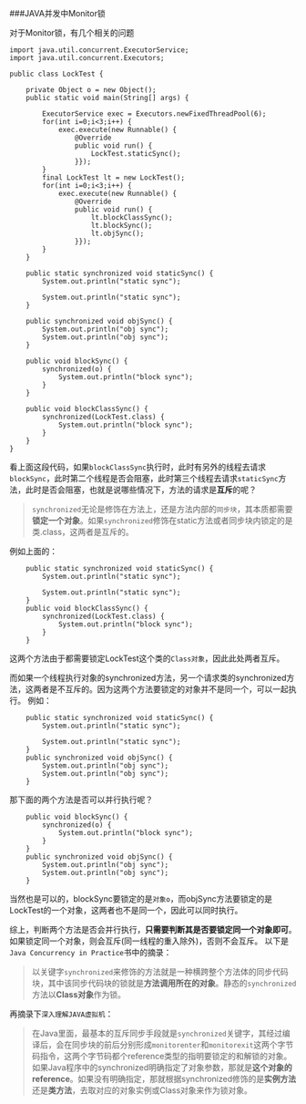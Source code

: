 ###JAVA并发中Monitor锁

对于Monitor锁，有几个相关的问题
```
import java.util.concurrent.ExecutorService;
import java.util.concurrent.Executors;

public class LockTest {

	private Object o = new Object();
	public static void main(String[] args) {
		
		ExecutorService exec = Executors.newFixedThreadPool(6);
		for(int i=0;i<3;i++) {
			exec.execute(new Runnable() {
				@Override
				public void run() {
					LockTest.staticSync();
				}});
		}
		final LockTest lt = new LockTest();
		for(int i=0;i<3;i++) {
			exec.execute(new Runnable() {
				@Override
				public void run() {
					lt.blockClassSync();
					lt.blockSync();
					lt.objSync();
				}});
		}
	}
	
	public static synchronized void staticSync() {
		System.out.println("static sync");
		
		System.out.println("static sync");
	}

	public synchronized void objSync() {
		System.out.println("obj sync");
		System.out.println("obj sync");
	}
	
	public void blockSync() {
		synchronized(o) {
			System.out.println("block sync");
		}
	}
	
	public void blockClassSync() {
		synchronized(LockTest.class) {
			System.out.println("block sync");
		}
	}
}

```

看上面这段代码，如果`blockClassSync`执行时，此时有另外的线程去请求`blockSync`，此时第二个线程是否会阻塞，此时第三个线程去请求`staticSync`方法，此时是否会阻塞，也就是说哪些情况下，方法的请求是**互斥**的呢？

>`synchronized`无论是修饰在方法上，还是方法内部的`同步块`，其本质都需要**锁定一个对象**。如果`synchronized`修饰在static方法或者同步块内锁定的是类.class，这两者是互斥的。

例如上面的：
```
	public static synchronized void staticSync() {
		System.out.println("static sync");
		
		System.out.println("static sync");
	}
	public void blockClassSync() {
		synchronized(LockTest.class) {
			System.out.println("block sync");
		}
	}
```
这两个方法由于都需要锁定LockTest这个类的`Class对象`，因此此处两者互斥。

而如果一个线程执行对象的synchronized方法，另一个请求类的synchronized方法，这两者是不互斥的。因为这两个方法要锁定的对象并不是同一个，可以一起执行。
例如：
```
	public static synchronized void staticSync() {
		System.out.println("static sync");
		
		System.out.println("static sync");
	}
	public synchronized void objSync() {
		System.out.println("obj sync");
		System.out.println("obj sync");
	}
```
那下面的两个方法是否可以并行执行呢？
```
	public void blockSync() {
		synchronized(o) {
			System.out.println("block sync");
		}
	}
	public synchronized void objSync() {
		System.out.println("obj sync");
		System.out.println("obj sync");
	}
```
当然也是可以的，blockSync要锁定的是`对象o`，而objSync方法要锁定的是LockTest的一个对象，这两者也不是同一个，因此可以同时执行。

综上，判断两个方法是否会并行执行，**只需要判断其是否要锁定同一个对象即可**。如果锁定同一个对象，则会互斥(同一线程的重入除外)，否则不会互斥。
以下是`Java Concurrency in Practice`书中的摘录：
> 以关键字`synchronized`来修饰的方法就是一种横跨整个方法体的同步代码块，其中该同步代码块的锁就是**方法调用所在的对象**。静态的`synchronized`方法以**Class对象**作为锁。

再摘录下`深入理解JAVA虚拟机`：
> 在Java里面，最基本的互斥同步手段就是`synchronized`关键字，其经过编译后，会在同步块的前后分别形成`monitorenter`和`monitorexit`这两个字节码指令，这两个字节码都个reference类型的指明要锁定的和解锁的对象。如果Java程序中的synchronized明确指定了对象参数，那就是**这个对象的reference**。如果没有明确指定，那就根据synchronized修饰的是**实例方法**还是**类方法**，去取对应的对象实例或Class对象来作为锁对象。
